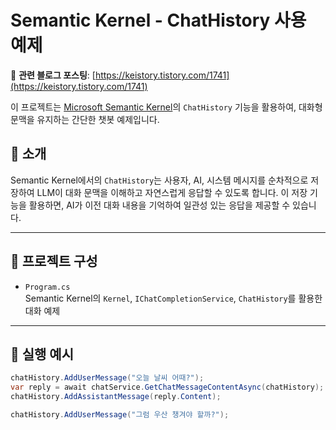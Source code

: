 # Semantic Kernel - ChatHistory 사용 예제

🔗 **관련 블로그 포스팅**: [https://keistory.tistory.com/1741](https://keistory.tistory.com/1741)

이 프로젝트는 [Microsoft Semantic Kernel](https://github.com/microsoft/semantic-kernel)의 `ChatHistory` 기능을 활용하여, 대화형 문맥을 유지하는 간단한 챗봇 예제입니다.

## 📘 소개

Semantic Kernel에서의 `ChatHistory`는 사용자, AI, 시스템 메시지를 순차적으로 저장하여 LLM이 대화 문맥을 이해하고 자연스럽게 응답할 수 있도록 합니다. 이 저장 기능을 활용하면, AI가 이전 대화 내용을 기억하여 일관성 있는 응답을 제공할 수 있습니다.

---

## 📁 프로젝트 구성

- `Program.cs`  
  Semantic Kernel의 `Kernel`, `IChatCompletionService`, `ChatHistory`를 활용한 대화 예제

---

## 💬 실행 예시

```csharp
chatHistory.AddUserMessage("오늘 날씨 어때?");
var reply = await chatService.GetChatMessageContentAsync(chatHistory);
chatHistory.AddAssistantMessage(reply.Content);

chatHistory.AddUserMessage("그럼 우산 챙겨야 할까?");
